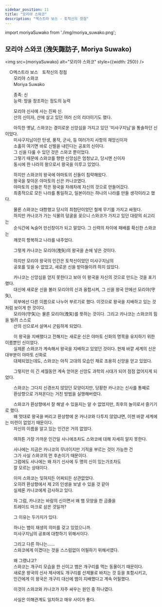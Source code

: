```yaml
---
sidebar_position: 11
title: "모리야 스와코"
description: "엑스트라 보스 - 토착신의 정점"
---
```


import moriyaSuwako from './img/moriya_suwako.png';

## 모리야 스와코 (洩矢諏訪子, Moriya Suwako)

<img src={moriyaSuwako} alt="모리야 스와코" style={{width: 250}} />

　○엑스트라 보스　토착신의 정점  
　　모리야 스와코  
　　Moriya Suwako  

　　종족: 신  
　　능력: 땅을 창조하는 정도의 능력  

　　모리야 신사에 사는 진짜 신.  
　　산의 신이자, 산에 살고 있던 여러 신의 리더이기도 했다.  

　　아득한 옛날, 스와코는 경이로운 신앙심을 가지고 있던 '미샤구지님'을 통솔하던 신이었다.  
　　미샤구지님이란 탄생, 풍작, 군사, 등 여러가지 사항의 재앙신이자  
　　소홀히 여기면 바로 신벌을 내린다는 공포의 신이다.  
　　그 신을 다룰 수 있던 것은 스와코 뿐이었다.  
　　그렇기 때문에 스와코를 향한 신앙심은 엄청났고, 당시엔 신이자  
　　동시에 한 나라의 왕으로서 왕국을 이루고 있었다.  

　　하지만 스와코의 왕국에 야마토의 신들이 침략해왔다.  
　　왕국을 찾아온 야마토의 신은 카나코였다.  
　　야마토의 신들은 작은 왕국을 차례차례 자신의 것으로 만들어갔다.  
　　최종적으로 모든 나라를 통일하고, 일본이라는 하나의 나라를 만들 생각이라고 했다.  

　　물론 스와코는 대항했고 당시의 최첨단이었던 철제 무기를 가지고 싸웠다.  
　　하지만 카나코가 가는 식물의 덩굴을 꽂으니 스와코가 가지고 있던 대량의 쇠고리는  
　　순식간에 녹슬어 만신창이가 되고 말았다. 그 신력의 차이에 패배를 확신한 스와코는  
　　깨끗히 항복하고 나라를 내주었다.  

　　그렇게 카나코는 모리야(洩矢)의 왕국을 손에 넣은 것이다.  

　　하지만 모리야 왕국의 인간은 토착신이었던 미샤구지님의  
　　공포를 잊을 수 없었고, 새로운 신을 받아들이려 하지 않았다.  

　　카나코는 신앙심을 얻지 못한다고 보아 이 왕국을 자신의 것으로 만드는 것을 포기했다.  
　　대신에 새로운 신을 불러 모리야의 신과 융합시켜, 그 신을 왕국 안에선 모리야(守矢),  
　　외부에선 다른 이름으로 나누어 부르기로 했다. 이것으로 왕국을 지배하고 있는 것처럼 보이게 한 것이다.  
　　모리야(守矢)는 물론 모리야(洩矢)를 뜻하는 것이다. 그리고 카나코는 스와코의 힘을 빌려 스스로  
　　산의 신으로서 살며시 군림하게 되었다.  

　　이 왕국을 지배했다고 전해지는 새로운 신은 야마토 신화의 명목을 유지하기 위한 이름뿐인 신이었다.  
　　실제론 스와코가 계속해서 왕국을 지배하고 있었던 것이다. 현재 바깥 세계의 신은 대부분이 야마토 신화로  
　　대체되었는데도, 스와코는 아직 고대의 모습인 채로 조용히 신앙을 얻고 있었다.  

　　그렇지만 이 긴 세월동안 계속 얻어온 신앙도 과학의 시대가 되어 점점 없어지게 되었다.  

　　스와코는 그다지 신경쓰지 않았던 모양이지만, 당황한 카나코는 신사를 통째로  
　　환상향으로 가져온다는 거친 방법을 실행해버렸다.  

　　스와코가 환상향에서 잘 해낼 수 있을지는 알 수 없었지만, 최후의 놀이로서 즐기기로 했다.  
　　왜 멋대로 왕국을 버리고 환상향에 온 카나코와 다투지 않았냐면, 이젠 바깥 세계에는 미련이 없었기 때문이다.  
　　자신의 이름을 알고 있는 인간은 거의 없었다.  

　　여하튼 가장 가까운 인간일 사나에조차도 스와코에 대해 자세히 알지 못한다.  

　　사나에는 지금은 카나코의 무녀이지만 기적을 부르는 것이 가능한 건  
　　그가 사실 스와코의 먼 후손이기 때문이다.  
　　그럼에도 사나에는 왜 자기 신사에 두 명의 신이 있는가조차도  
　　잘 모르는 상태이다.  

　　이미 스와코는 잊혀지든 어찌되든 상관없었다.  
　　오히려 환상향에서 제 2의 인생을 보낼 수 있을 것 같아  
　　실제론 카나코에게 감사하고 있다.  

　　자 그럼, 카나코는 바람의 신이면서 왜 뱀 모양을 한 금줄을  
　　트레이드 마크로 삼은 것일까?  

　　그 이유는 두가지가 있다.  

　　하나는 뱀이 재생의 의미를 갖고 있었으니까.  
　　미샤구지님의 공포에 대항하기 위해서이다.  

　　그리고 다른 하나는......  
　　스와코에게 이겼다는 것을 스스럼없이 어필하기 위해서였다.  

　　왜 그랬냐고?  
　　스와코는 개구리 모습을 한 신이고 뱀은 개구리를 먹는 동물이기 때문이다.  
　　새로운 왕국의 신사 제사에도 개구리를 산제물로 바치는 것 등을 포함시키고,  
　　인간에게 이 왕국은 개구리 대신에 뱀이 지배했다고 계속 어필했다.  

　　이것이 스와코와 카나코가 자주 싸우는 원인 중 하나였다.  

　　사실은 이해관계도 일치하고 매우 사이가 좋다.  
